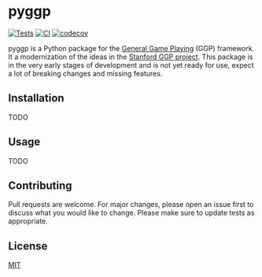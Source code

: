# pyggp

[![Tests](https://github.com/Entze/pyggp/actions/workflows/tests.yaml/badge.svg)](https://github.com/Entze/pyggp/actions/workflows/tests.yaml)
[![CI](https://github.com/Entze/pyggp/actions/workflows/ci.yaml/badge.svg)](https://github.com/Entze/pyggp/actions/workflows/ci.yaml)
[![codecov](https://codecov.io/gh/Entze/pyggp/branch/main/graph/badge.svg?token=SRYSEKXAEM)](https://codecov.io/gh/Entze/pyggp)

pyggp is a Python package for the [General Game Playing](https://en.wikipedia.org/wiki/General_game_playing) (GGP)
framework. It a modernization of the ideas in the [Stanford GGP project](http://ggp.stanford.edu/). This package is in
the very early stages of development and is not yet ready for use, expect a lot of breaking changes and missing
features.

## Installation

TODO

## Usage

TODO

## Contributing

Pull requests are welcome. For major changes, please open an issue first to discuss what you would like to change.
Please make sure to update tests as appropriate.

## License

[MIT](https://choosealicense.com/licenses/mit/)
